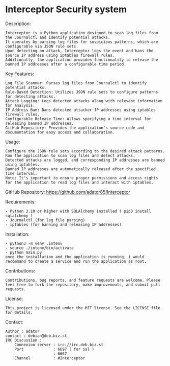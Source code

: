 # Interceptor Security system
Description:

    Interceptor is a Python application designed to scan log files from the Journalctl and identify potential attacks.
    It operates by parsing log files for suspicious patterns, which are configurable via JSON rule sets.
    Upon detecting an attack, Interceptor logs the event and bans the source IP address using iptables firewall rules.
    Additionally, the application provides functionality to release the banned IP addresses after a configurable time period.

Key Features:

    Log File Scanner: Parses log files from Journalctl to identify potential attacks.
    Rule-Based Detection: Utilizes JSON rule sets to configure patterns for detecting attacks.
    Attack Logging: Logs detected attacks along with relevant information for analysis.
    IP Address Ban: Bans detected attacker IP addresses using iptables firewall rules.
    Configurable Release Time: Allows specifying a time interval for releasing banned IP addresses.
    GitHub Repository: Provides the application's source code and documentation for easy access and collaboration.

Usage:

    Configure the JSON rule sets according to the desired attack patterns.
    Run the application to scan log files and detect attacks.
    Detected attacks are logged, and corresponding IP addresses are banned using iptables.
    Banned IP addresses are automatically released after the specified time interval.
    Note: It's important to ensure proper permissions and access rights for the application to read log files and interact with iptables.

GitHub Repository: https://github.com/adator85/Interceptor

Requirements:

    - Python 3.10 or higher with SQLAlchemy installed ( pip3 install sqlalchemy )
    - Journalctl (for log file parsing)
    - iptables (for banning and releasing IP addresses)

Installation:

    - python3 -m venv .intenv
    - source ./intenv/bin/activate
    - python main.py
    once the installation and the application is running, i would recommand to create a service and run the application as root.

Contributions:

    Contributions, bug reports, and feature requests are welcome. Please feel free to fork the repository, make improvements, and submit pull requests.

License:

    This project is licensed under the MIT license. See the LICENSE file for details.

Contact:

    Author : adator
    contact : debian@deb.biz.st
    IRC Discussion : 
        Connexion server : irc://irc.deb.biz.st
        Port             : 6697 ( for ssl )
                         : 6667
        Channel          : #Interceptor

